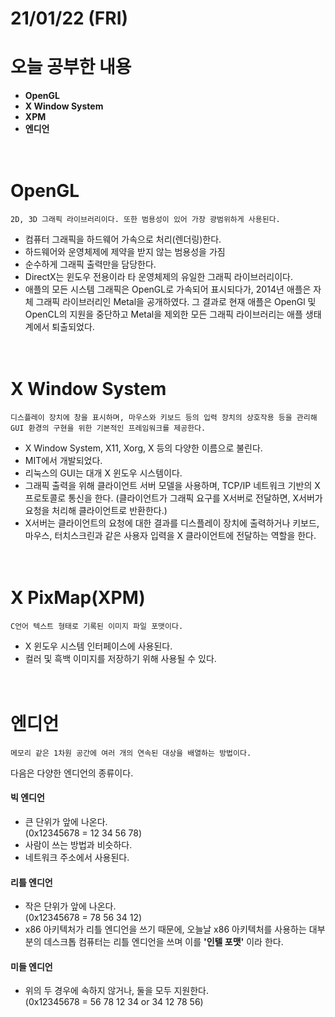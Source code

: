 # 21/01/22 (FRI)

# 오늘 공부한 내용

- **OpenGL**
- **X Window System**
- **XPM**
- **엔디언**  
<br><br>

# OpenGL

    2D, 3D 그래픽 라이브러리이다. 또한 범용성이 있어 가장 광범위하게 사용된다.  

- 컴퓨터 그래픽을 하드웨어 가속으로 처리(렌더링)한다.
- 하드웨어와 운영체제에 제약을 받지 않는 범용성을 가짐
- 순수하게 그래픽 출력만을 담당한다.
- DirectX는 윈도우 전용이라 타 운영체제의 유일한 그래픽 라이브러리이다.
- 애플의 모든 시스템 그래픽은 OpenGL로 가속되어 표시되다가, 2014년 애플은 자체 그래픽 라이브러리인 Metal을 공개하였다. 그 결과로 현재 애플은 OpenGl 및 OpenCL의 지원을 중단하고 Metal을 제외한 모든 그래픽 라이브러리는 애플 생태계에서 퇴출되었다.  
<br><br>

# X Window System

    디스플레이 장치에 창을 표시하며, 마우스와 키보드 등의 입력 장치의 상호작용 등을 관리해 GUI 환경의 구현을 위한 기본적인 프레임워크를 제공한다.

- X Window System, X11, Xorg, X 등의 다양한 이름으로 불린다.
- MIT에서 개발되었다.
- 리눅스의 GUI는 대개 X 윈도우 시스템이다.
- 그래픽 출력을 위해 클라이언트 서버 모델을 사용하며, TCP/IP 네트워크 기반의 X 프로토콜로 통신을 한다. (클라이언트가 그래픽 요구를 X서버로 전달하면, X서버가 요청을 처리해 클라이언트로 반환한다.)
- X서버는 클라이언트의 요청에 대한 결과를 디스플레이 장치에 출력하거나 키보드, 마우스, 터치스크린과 같은 사용자 입력을 X 클라이언트에 전달하는 역할을 한다.  
<br><br>

# X PixMap(XPM)

    C언어 텍스트 형태로 기록된 이미지 파일 포맷이다.

- X 윈도우 시스템 인터페이스에 사용된다.
- 컬러 및 흑백 이미지를 저장하기 위해 사용될 수 있다.  
<br><br>

# 엔디언

    메모리 같은 1차원 공간에 여러 개의 연속된 대상을 배열하는 방법이다.  

다음은 다양한 엔디언의 종류이다.  

#### 빅 엔디언

- 큰 단위가 앞에 나온다.  
(0x12345678 = 12 34 56 78)
- 사람이 쓰는 방법과 비슷하다.
- 네트워크 주소에서 사용된다.

#### 리틀 엔디언

- 작은 단위가 앞에 나온다.  
(0x12345678 = 78 56 34 12)
- x86 아키텍처가 리틀 엔디언을 쓰기 때문에, 오늘날 x86 아키텍처를 사용하는 대부분의 데스크톱 컴퓨터는 리틀 엔디언을 쓰며 이를 **'인텔 포맷'** 이라 한다.

#### 미들 엔디언

- 위의 두 경우에 속하지 않거나, 둘을 모두 지원한다.  
(0x12345678 = 56 78 12 34 or 34 12 78 56)
